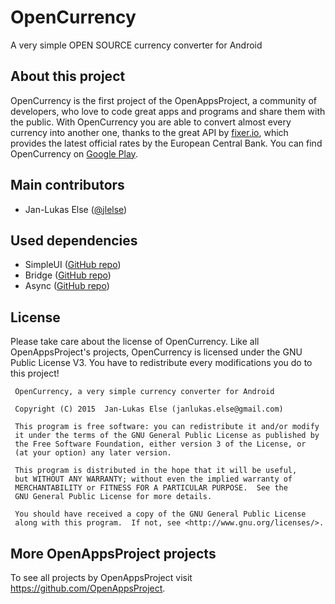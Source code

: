 # OpenCurrency

A very simple OPEN SOURCE currency converter for Android

## About this project

OpenCurrency is the first project of the OpenAppsProject, a community of developers, who love to code great apps and programs and share them with the public.
With OpenCurrency you are able to convert almost every currency into another one, thanks to the great API by [fixer.io][6], which provides the latest official rates by the European Central Bank.
You can find OpenCurrency on [Google Play][5].

## Main contributors

* Jan-Lukas Else ([@jlelse][1])

## Used dependencies

* SimpleUI ([GitHub repo][2])
* Bridge ([GitHub repo][3])
* Async ([GitHub repo][4])

## License

Please take care about the license of OpenCurrency. Like all OpenAppsProject's projects, OpenCurrency is licensed under the GNU Public License V3. You have to redistribute every modifications you do to this project!

     OpenCurrency, a very simple currency converter for Android

     Copyright (C) 2015  Jan-Lukas Else (janlukas.else@gmail.com)

     This program is free software: you can redistribute it and/or modify
     it under the terms of the GNU General Public License as published by
     the Free Software Foundation, either version 3 of the License, or
     (at your option) any later version.

     This program is distributed in the hope that it will be useful,
     but WITHOUT ANY WARRANTY; without even the implied warranty of
     MERCHANTABILITY or FITNESS FOR A PARTICULAR PURPOSE.  See the
     GNU General Public License for more details.

     You should have received a copy of the GNU General Public License
     along with this program.  If not, see <http://www.gnu.org/licenses/>.

## More OpenAppsProject projects

To see all projects by OpenAppsProject visit https://github.com/OpenAppsProject.

[1]: https://github.com/jlelse
[2]: https://github.com/jlelse/SimpleUI/
[3]: https://github.com/afollestad/bridge
[4]: https://github.com/afollestad/async
[5]: https://play.google.com/store/apps/details?id=jlelse.readit
[6]: http://fixer.io/
